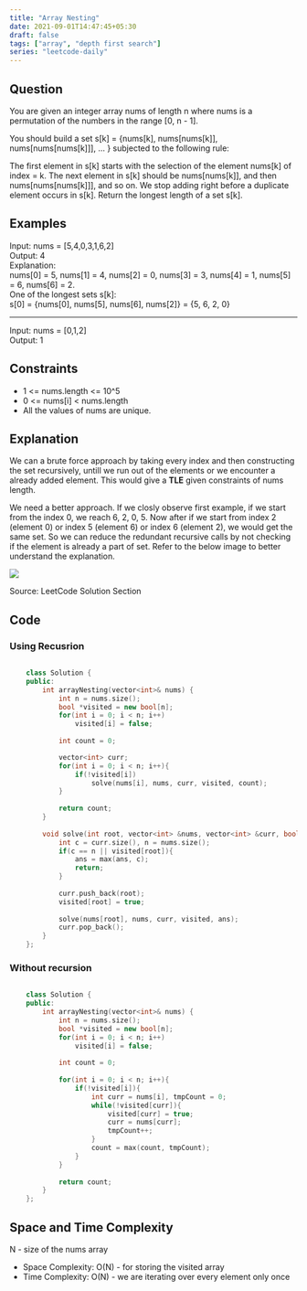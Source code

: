 ```yaml
---
title: "Array Nesting"
date: 2021-09-01T14:47:45+05:30
draft: false 
tags: ["array", "depth first search"]
series: "leetcode-daily" 
---
```


## Question

You are given an integer array nums of length n where nums is a permutation of the numbers in the range [0, n - 1].

You should build a set s[k] = {nums[k], nums[nums[k]], nums[nums[nums[k]]], ... } subjected to the following rule:

The first element in s[k] starts with the selection of the element nums[k] of index = k.
The next element in s[k] should be nums[nums[k]], and then nums[nums[nums[k]]], and so on.
We stop adding right before a duplicate element occurs in s[k].
Return the longest length of a set s[k].

## Examples

Input: nums = [5,4,0,3,1,6,2]<br />
Output: 4 <br />
Explanation: <br />
nums[0] = 5, nums[1] = 4, nums[2] = 0, nums[3] = 3, nums[4] = 1, nums[5] = 6, nums[6] = 2.<br />
One of the longest sets s[k]:<br />
s[0] = {nums[0], nums[5], nums[6], nums[2]} = {5, 6, 2, 0}
<hr />

Input: nums = [0,1,2]<br />
Output: 1

## Constraints

* 1 <= nums.length <= 10^5
* 0 <= nums[i] < nums.length
* All the values of nums are unique.

## Explanation

We can a brute force approach by taking every index and then constructing the set recursively, untill we run out of the elements or we encounter a already added element. This would give a __TLE__ given constraints of nums length.

We need a better approach. If we closly observe first example, if we start from the index 0, we reach 6, 2, 0, 5. Now after if we start from index 2 (element 0) or index 5 (element 6) or index 6 (element 2), we would get the same set. So we can reduce the redundant recursive calls by not checking if the element is already a part of set. Refer to the below image to better understand the explanation.

<img src="explanation.png" />

Source: LeetCode Solution Section

## Code

### Using Recusrion

```cpp

	class Solution {
	public:
		int arrayNesting(vector<int>& nums) {
			int n = nums.size();
			bool *visited = new bool[n];
			for(int i = 0; i < n; i++)
				visited[i] = false;
			
			int count = 0;

			vector<int> curr;
			for(int i = 0; i < n; i++){
				if(!visited[i])
					solve(nums[i], nums, curr, visited, count);
			}
			
			return count;
		}
		
		void solve(int root, vector<int> &nums, vector<int> &curr, bool *visited, int &ans){
			int c = curr.size(), n = nums.size();
			if(c == n || visited[root]){
				ans = max(ans, c);
				return;
			}
			
			curr.push_back(root);
			visited[root] = true;
			
			solve(nums[root], nums, curr, visited, ans);
			curr.pop_back();
		}
	};

```

### Without recursion

```cpp

	class Solution {
	public:
		int arrayNesting(vector<int>& nums) {
			int n = nums.size();
			bool *visited = new bool[n];
			for(int i = 0; i < n; i++)
				visited[i] = false;
			
			int count = 0;
			
			for(int i = 0; i < n; i++){
				if(!visited[i]){
					int curr = nums[i], tmpCount = 0;
					while(!visited[curr]){
						visited[curr] = true;
						curr = nums[curr];
						tmpCount++;
					}
					count = max(count, tmpCount);
				}
			}
			
			return count;
		}
	};

```

## Space and Time Complexity

N - size of the nums array

* Space Complexity: O(N) - for storing the visited array
* Time Complexity: O(N) - we are iterating over every element only once